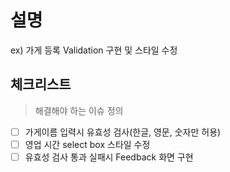 # 설명
ex) 가게 등록 Validation 구현 및 스타일 수정

## 체크리스트
> 해결해야 하는 이슈 정의
- [ ] 가게이름 입력시 유효성 검사(한글, 영문, 숫자만 허용)
- [ ] 영업 시간 select box 스타일 수정
- [ ] 유효성 검사 통과 실패시 Feedback 화면 구현